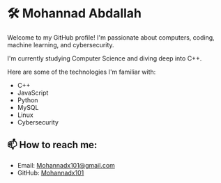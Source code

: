 # 🛠️ Mohannad Abdallah

Welcome to my GitHub profile! I'm passionate about computers, coding, machine learning, and cybersecurity.

I'm currently studying Computer Science and diving deep into C++.

Here are some of the technologies I'm familiar with:
- C++
- JavaScript
- Python
- MySQL
- Linux
- Cybersecurity

## 📫 How to reach me:
- Email: [Mohannadx101@gmail.com](mailto:Mohannadx101@gmail.com)
- GitHub: [Mohannadx101](https://github.com/Mohannadx101)
